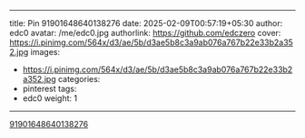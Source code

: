 
---
title: Pin 91901648640138276
date: 2025-02-09T00:57:19+05:30
author: edc0
avatar: /me/edc0.jpg
authorlink: https://github.com/edczero
cover: https://i.pinimg.com/564x/d3/ae/5b/d3ae5b8c3a9ab076a767b22e33b2a352.jpg
images:
   - https://i.pinimg.com/564x/d3/ae/5b/d3ae5b8c3a9ab076a767b22e33b2a352.jpg
categories:
  - pinterest
tags:
  - edc0
weight: 1
---

<!--more-->

[91901648640138276](https://in.pinterest.com/pin/91901648640138276/)

	